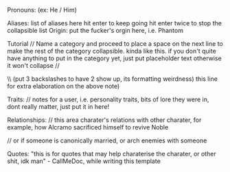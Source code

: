 Pronouns: (ex: He / Him)

Aliases:
 list of aliases here
 hit enter to keep going
 hit enter twice to stop the collapsible list
Origin: put the fucker's orgin here, i.e. Phantom

Tutorial
 // Name a category and proceed to place a space on the next line to make the rest of the category collapsible.
  kinda like this. if you don't quite have anything to put in the category yet, just put placeholder  text otherwise it won't collapse
 //
 
 
 \\\ (put 3 backslashes to have 2 show up, its formatting weirdness) this line for extra elaboration on the above note)

Traits:
 // notes for a user, i.e. personality traits, bits of lore they were in, dont really matter, just put it in here!
 
Relationships:
 // this area charater's relations with other charater, for example, how Alcramo sacrificed himself to revive Noble
 
 // or if someone is canonically married, or arch enemies with someone

Quotes:
 "this is for quotes that may help charaterise the charater, or other shit, idk man" - CallMeDoc, while writing this template